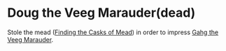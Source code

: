 # Doug the Veeg Marauder(dead)

Stole the mead ([Finding the Casks of Mead](../../Quests/Completed/Finding%20the%20Casks%20of%20Mead.md)) in order to impress [Gahg the Veeg Marauder](Gahg%20the%20Veeg%20Marauder.md).